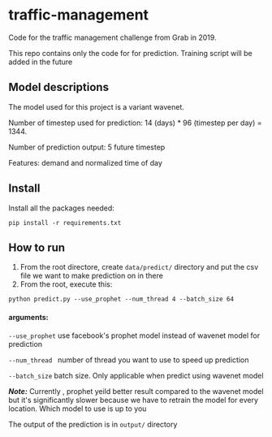 # traffic-management
Code for the traffic management challenge from Grab in 2019.

This repo contains only the code for for prediction. Training script will be added in the future

## Model descriptions
The model used for this project is a variant wavenet.

Number of timestep used for prediction: 14 (days) * 96 (timestep per day) = 1344.

Number of prediction output: 5 future timestep

Features: demand and normalized time of day

## Install
Install all the packages needed:

`pip install -r requirements.txt`

## How to run
1. From the root directore, create `data/predict/` directory and put the csv file we want to make prediction on in there
2.  From the root, execute this: 

`python predict.py --use_prophet --num_thread 4 --batch_size 64`

#### arguments:
  `--use_prophet` use facebook's prophet model instead of wavenet model for prediction
  
  `--num_thread ` number of thread you want to use to speed up prediction
  
  `--batch_size` batch size. Only applicable when predict using wavenet model
  
 
***Note:*** Currently , prophet yeild better result compared to the wavenet model but it's significantly slower because we have to retrain the model for every location. Which model to use is up to you


The output of the prediction is in `output/` directory
